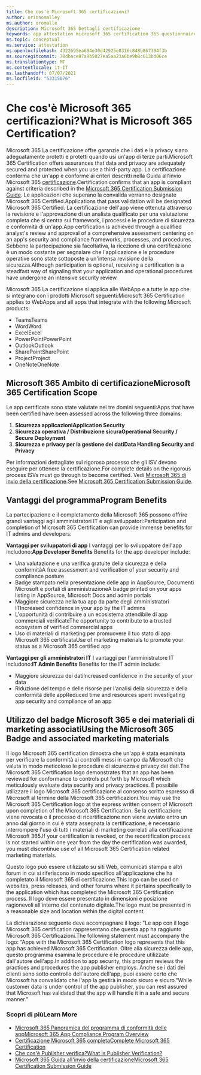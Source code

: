 ```yaml
---
title: Che cos'è Microsoft 365 certificazioni?
author: orionomalley
ms.author: oromalle
description: Microsoft 365 Dettagli certificazione
keywords: app attestation microsoft 365 certification 365 questionnaire appSource
ms.topic: conceptual
ms.service: attestation
ms.openlocfilehash: 4322695ea694e30d42925e8316c848b867394f3b
ms.sourcegitcommit: 78dbace87a9b5027ea5aa23a6be9b8c613bd06ce
ms.translationtype: MT
ms.contentlocale: it-IT
ms.lasthandoff: 07/07/2021
ms.locfileid: "53315076"
---
```

# <a name="what-is-microsoft-365-certification"></a><span data-ttu-id="50ef0-104">Che cos'è Microsoft 365 certificazioni?</span><span class="sxs-lookup"><span data-stu-id="50ef0-104">What is Microsoft 365 Certification?</span></span>

<span data-ttu-id="50ef0-105">Microsoft 365 La certificazione offre garanzie che i dati e la privacy siano adeguatamente protetti e protetti quando usi un'app di terze parti.</span><span class="sxs-lookup"><span data-stu-id="50ef0-105">Microsoft 365 Certification offers assurances that data and privacy are adequately secured and protected when you use a third-party app.</span></span> <span data-ttu-id="50ef0-106">La certificazione conferma che un'app è conforme ai criteri descritti nella Guida all'invio Microsoft 365 [certificazione](https://docs.microsoft.com/microsoft-365-app-certification/docs/certification-submission-guide).</span><span class="sxs-lookup"><span data-stu-id="50ef0-106">Certification confirms that an app is compliant against criteria described in the [Microsoft 365 Certification Submission Guide](https://docs.microsoft.com/microsoft-365-app-certification/docs/certification-submission-guide).</span></span> <span data-ttu-id="50ef0-107">Le applicazioni che superano la convalida verranno designate Microsoft 365 Certified.</span><span class="sxs-lookup"><span data-stu-id="50ef0-107">Applications that pass validation will be designated Microsoft 365 Certified.</span></span>
<span data-ttu-id="50ef0-108">La certificazione dell'app viene ottenuta attraverso la revisione e l'approvazione di un analista qualificato per una valutazione completa che si centra sui framework, i processi e le procedure di sicurezza e conformità di un'app.</span><span class="sxs-lookup"><span data-stu-id="50ef0-108">App certification is achieved through a qualified analyst's review and approval of a comprehensive assessment centering on an app's security and compliance frameworks, processes, and procedures.</span></span> <span data-ttu-id="50ef0-109">Sebbene la partecipazione sia facoltativa, la ricezione di una certificazione è un modo costante per segnalare che l'applicazione e le procedure operative sono state sottoposte a un'intensa revisione della sicurezza.</span><span class="sxs-lookup"><span data-stu-id="50ef0-109">Although participation is optional, receiving a certification is a steadfast way of signaling that your application and operational procedures have undergone an intensive security review.</span></span>

<span data-ttu-id="50ef0-110">Microsoft 365 La certificazione si applica alle WebApp e a tutte le app che si integrano con i prodotti Microsoft seguenti:</span><span class="sxs-lookup"><span data-stu-id="50ef0-110">Microsoft 365 Certification applies to WebApps and all apps that integrate with the following Microsoft products:</span></span>
- <span data-ttu-id="50ef0-111">Teams</span><span class="sxs-lookup"><span data-stu-id="50ef0-111">Teams</span></span>
- <span data-ttu-id="50ef0-112">Word</span><span class="sxs-lookup"><span data-stu-id="50ef0-112">Word</span></span>
- <span data-ttu-id="50ef0-113">Excel</span><span class="sxs-lookup"><span data-stu-id="50ef0-113">Excel</span></span>
- <span data-ttu-id="50ef0-114">PowerPoint</span><span class="sxs-lookup"><span data-stu-id="50ef0-114">PowerPoint</span></span>
- <span data-ttu-id="50ef0-115">Outlook</span><span class="sxs-lookup"><span data-stu-id="50ef0-115">Outlook</span></span>
- <span data-ttu-id="50ef0-116">SharePoint</span><span class="sxs-lookup"><span data-stu-id="50ef0-116">SharePoint</span></span>
- <span data-ttu-id="50ef0-117">Project</span><span class="sxs-lookup"><span data-stu-id="50ef0-117">Project</span></span>
- <span data-ttu-id="50ef0-118">OneNote</span><span class="sxs-lookup"><span data-stu-id="50ef0-118">OneNote</span></span>

## <a name="microsoft-365-certification-scope"></a><span data-ttu-id="50ef0-119">Microsoft 365 Ambito di certificazione</span><span class="sxs-lookup"><span data-stu-id="50ef0-119">Microsoft 365 Certification Scope</span></span>

<span data-ttu-id="50ef0-120">Le app certificate sono state valutate nei tre domini seguenti:</span><span class="sxs-lookup"><span data-stu-id="50ef0-120">Apps that have been certified have been assessed across the following three domains:</span></span>
1.  <span data-ttu-id="50ef0-121">**Sicurezza applicazioni**</span><span class="sxs-lookup"><span data-stu-id="50ef0-121">**Application Security**</span></span>
1.  <span data-ttu-id="50ef0-122">**Sicurezza operativa / Distribuzione sicura**</span><span class="sxs-lookup"><span data-stu-id="50ef0-122">**Operational Security / Secure Deployment**</span></span>
1.  <span data-ttu-id="50ef0-123">**Sicurezza e privacy per la gestione dei dati**</span><span class="sxs-lookup"><span data-stu-id="50ef0-123">**Data Handling Security and Privacy**</span></span>

<span data-ttu-id="50ef0-124">Per informazioni dettagliate sul rigoroso processo che gli ISV devono eseguire per ottenere la certificazione.</span><span class="sxs-lookup"><span data-stu-id="50ef0-124">For complete details on the rigorous process ISVs must go through to become certified.</span></span> <span data-ttu-id="50ef0-125">Vedi [Microsoft 365 di invio della certificazione](https://docs.microsoft.com/microsoft-365-app-certification/docs/certification-submission-guide).</span><span class="sxs-lookup"><span data-stu-id="50ef0-125">See [Microsoft 365 Certification Submission Guide](https://docs.microsoft.com/microsoft-365-app-certification/docs/certification-submission-guide).</span></span>

## <a name="program-benefits"></a><span data-ttu-id="50ef0-126">Vantaggi del programma</span><span class="sxs-lookup"><span data-stu-id="50ef0-126">Program Benefits</span></span>
<span data-ttu-id="50ef0-127">La partecipazione e il completamento della Microsoft 365 possono offrire grandi vantaggi agli amministratori IT e agli sviluppatori:</span><span class="sxs-lookup"><span data-stu-id="50ef0-127">Participation and completion of Microsoft 365 Certification can provide immense benefits for IT admins and developers:</span></span>

<span data-ttu-id="50ef0-128">**Vantaggi per sviluppatori di app** I vantaggi per lo sviluppatore dell'app includono:</span><span class="sxs-lookup"><span data-stu-id="50ef0-128">**App Developer Benefits** Benefits for the app developer include:</span></span> 
-   <span data-ttu-id="50ef0-129">Una valutazione e una verifica gratuite della sicurezza e della conformità</span><span class="sxs-lookup"><span data-stu-id="50ef0-129">A free assessment and verification of your security and compliance posture</span></span>
-   <span data-ttu-id="50ef0-130">Badge stampato nella presentazione delle app in AppSource, Documenti Microsoft e portali di amministrazione</span><span class="sxs-lookup"><span data-stu-id="50ef0-130">A badge printed on your apps listing in AppSource, Microsoft Docs and admin portals</span></span>
-   <span data-ttu-id="50ef0-131">Maggiore sicurezza nella tua app da parte degli amministratori IT</span><span class="sxs-lookup"><span data-stu-id="50ef0-131">Increased confidence in your app by the IT admins</span></span>
-   <span data-ttu-id="50ef0-132">L'opportunità di contribuire a un ecosistema attendibile di app commerciali verificate</span><span class="sxs-lookup"><span data-stu-id="50ef0-132">The opportunity to contribute to a trusted ecosystem of verified commercial apps</span></span>
-   <span data-ttu-id="50ef0-133">Uso di materiali di marketing per promuovere il tuo stato di app Microsoft 365 certificata</span><span class="sxs-lookup"><span data-stu-id="50ef0-133">Use of marketing materials to promote your status as a Microsoft 365 certified app</span></span>

<span data-ttu-id="50ef0-134">**Vantaggi per gli amministratori IT** I vantaggi per l'amministratore IT includono:</span><span class="sxs-lookup"><span data-stu-id="50ef0-134">**IT Admin Benefits** Benefits for the IT admin include:</span></span>
-   <span data-ttu-id="50ef0-135">Maggiore sicurezza dei dati</span><span class="sxs-lookup"><span data-stu-id="50ef0-135">Increased confidence in the security of your data</span></span>
-   <span data-ttu-id="50ef0-136">Riduzione del tempo e delle risorse per l'analisi della sicurezza e della conformità delle app</span><span class="sxs-lookup"><span data-stu-id="50ef0-136">Reduced time and resources spent investigating app security and compliance of an app</span></span>

## <a name="using-the-microsoft-365-badge-and-associated-marketing-materials"></a><span data-ttu-id="50ef0-137">Utilizzo del badge Microsoft 365 e dei materiali di marketing associati</span><span class="sxs-lookup"><span data-stu-id="50ef0-137">Using the Microsoft 365 Badge and associated marketing materials</span></span>
<span data-ttu-id="50ef0-138">Il logo Microsoft 365 certification dimostra che un'app è stata esaminata per verificare la conformità ai controlli messi in campo da Microsoft che valuta in modo meticoloso le procedure di sicurezza e privacy dei dati.</span><span class="sxs-lookup"><span data-stu-id="50ef0-138">The Microsoft 365 Certification logo demonstrates that an app has been reviewed for conformance to controls put forth by Microsoft which meticulously evaluate data security and privacy practices.</span></span> <span data-ttu-id="50ef0-139">È possibile utilizzare il logo Microsoft 365 certificazione al consenso scritto espresso di Microsoft al termine della Microsoft 365 certificazioni.</span><span class="sxs-lookup"><span data-stu-id="50ef0-139">You may use the Microsoft 365 Certification logo at the express written consent of Microsoft upon completion of the Microsoft 365 Certification.</span></span> <span data-ttu-id="50ef0-140">Se la certificazione viene revocata o il processo di ricertificazione non viene avviato entro un anno dal giorno in cui è stata assegnata la certificazione, è necessario interrompere l'uso di tutti i materiali di marketing correlati alla certificazione Microsoft 365.</span><span class="sxs-lookup"><span data-stu-id="50ef0-140">If your certification is revoked, or the recertification process is not started within one year from the day the certification was awarded, you must discontinue use of all Microsoft 365 Certification related marketing materials.</span></span> 

<span data-ttu-id="50ef0-141">Questo logo può essere utilizzato su siti Web, comunicati stampa e altri forum in cui si riferiscono in modo specifico all'applicazione che ha completato il Microsoft 365 di certificazione.</span><span class="sxs-lookup"><span data-stu-id="50ef0-141">This logo can be used on websites, press releases, and other forums where it pertains specifically to the application which has completed the Microsoft 365 Certification process.</span></span> <span data-ttu-id="50ef0-142">Il logo deve essere presentato in dimensioni e posizione ragionevoli all'interno del contenuto digitale.</span><span class="sxs-lookup"><span data-stu-id="50ef0-142">The logo must be presented in a reasonable size and location within the digital content.</span></span> 

<span data-ttu-id="50ef0-143">La dichiarazione seguente deve accompagnare il logo: "Le app con il logo Microsoft 365 certification rappresentano che questa app ha raggiunto Microsoft 365 Certificazioni.</span><span class="sxs-lookup"><span data-stu-id="50ef0-143">The following statement must accompany the logo: “Apps with the Microsoft 365 Certification logo represents that this app has achieved Microsoft 365 Certification.</span></span> <span data-ttu-id="50ef0-144">Oltre alla sicurezza delle app, questo programma esamina le procedure e le procedure utilizzate dall'autore dell'app.</span><span class="sxs-lookup"><span data-stu-id="50ef0-144">In addition to app security, this program reviews the practices and procedures the app publisher employs.</span></span> <span data-ttu-id="50ef0-145">Anche se i dati dei clienti sono sotto controllo dell'autore dell'app, puoi essere certo che Microsoft ha convalidato che l'app la gestirà in modo sicuro e sicuro."</span><span class="sxs-lookup"><span data-stu-id="50ef0-145">While customer data is under control of the app publisher, you can rest assured that Microsoft has validated that the app will handle it in a safe and secure manner.”</span></span>


### <a name="learn-more"></a><span data-ttu-id="50ef0-146">Scopri di più</span><span class="sxs-lookup"><span data-stu-id="50ef0-146">Learn More</span></span>
* [<span data-ttu-id="50ef0-147">Microsoft 365 Panoramica del programma di conformità delle app</span><span class="sxs-lookup"><span data-stu-id="50ef0-147">Microsoft 365 App Compliance Program Overview</span></span>](~/overview.md)  
* [<span data-ttu-id="50ef0-148">Certificazione Microsoft 365 completa</span><span class="sxs-lookup"><span data-stu-id="50ef0-148">Complete Microsoft 365 Certification</span></span>](~/docs/certification.md)  
* [<span data-ttu-id="50ef0-149">Che cos'è Publisher verifica?</span><span class="sxs-lookup"><span data-stu-id="50ef0-149">What is Publisher Verification?</span></span>](https://docs.microsoft.com/azure/active-directory/develop/publisher-verification-overview)
* [<span data-ttu-id="50ef0-150">Microsoft 365 Guida all'invio della certificazione</span><span class="sxs-lookup"><span data-stu-id="50ef0-150">Microsoft 365 Certification Submission Guide</span></span>](~/docs/certification-submission-guide.md)

